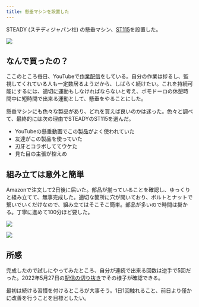 ```yaml
---
title: 懸垂マシンを設置した
---
```

STEADY (ステディジャパン社) の懸垂マシン、[ST115](https://www.amazon.co.jp/dp/B09K3QQBKH)を設置した。

![](https://lh3.googleusercontent.com/docs/ADP-6oFvoppsfOqaGHHoz33eMOwkh8HlOOFcqkogOCqBiPpAJ4B84UVuxJXy9VUP866RkXVmVv9xWwiaZGyimqu9CQggXWMU8h3MRBjcpXt4wVRusR_sRc4tQ6o4yTUVKQeY1PWXxjNS9UpyiFzrLHdnXvKbMm2t_KM9wXJ0gGl3jkvCmAhePsvC5k_P97LE0vKgtgj11QysKJ_ivO_ZV6k6YKeX3rp4Um2DDLAArWaI9fKNLNVSayCBKhxTG_bEWfWfKDCXc2NtOKexjIvvPXDnqy0GXv-yWowMyBkIIXvG9QsT3M0O9N8aF6qrvPJMiVXDwN8Bwf7NNbqK34eZJdM4bsPUbKOVypEDgm77ZaIkSn1KYsNY03jEcOY6WfzBA5czZWmqy5OCy7WUm2Nz7LybVkfYsIKKqYQvH6veokpAOOrQSeUDwattaOGrN2Fr2Lq7eNk8TWH90fzAolO5tw32T9c73VpAm7Dlskss-xVYqu8dz0iX4CuYachZHTUZpTmNCekgOti7ITHErlGzlwyBD5A4eb-uTu4i6pRhiEjYJh1PxIXyJcwJeJK7EDrZrtiQyhTdUgJAvuVT3NY2sA708hFSHx8Q5oLxIxg7Tpwxt8XzRTXWwi6iw8HYe-nRTZxqTE7axHANpiEkGyz9vo_YA6a2iKa2BSTtnZA17unSX_5yAwPpf7XnsjfY5Pck4WDPJZZbjemqkeh0scyJwJJnVhpAhxV-Sqw2DKiScMBUlNTAKiCw6749JXcpwhQbqtfo0t9g02JutlZLY2_kF12vybvSqSYIMlsuojJSE43_gOqfEdTYkkM9bv_w1SqDc9XM1-4cdA2qLzP7lo-HW290shYb-8mrDxrqRyeZHjw6gVcpeY6jBQ8_rt1X-yHJE2fMFrht86d-c_Yvo2VkKyQdMVtTEhgIX5Lqh6an43J1Astylvl0gdw2KmjQqBtqYXzs9c4_26nLnxyI17y45lGphmcJPAR8iKXUqjjXJjp3o3Lr55fnFegz4j5mKIeqCCf0JS2uf42OAGMJ2_cOpRPNorJYxvg2PBeJ-GzuTQyr-EOqo5xWm7I92gNhW41iwrsxnv_tT5ZYLsf54C7fmvkrp7_ROnwl-ufOPexx4Zf2ry9fQ9RWY3MfusQPLZSYRsHWZ-PA4TkehbeAN99AfOBXoD1yTW1tV-Q-kq0OFvEFXcSDa4o_3PLpB-Q7b541FEWZy-HHYgq4fOyFuUGQvHBis5bCIwvwKeUmLsK8EuguhoCa1ssX)

なんで買ったの？
--------

ここのところ毎日、YouTubeで[作業配信](https://www.youtube.com/c/r7kamura)をしている。自分の作業は捗るし、監視してくれている人も一定数居るようだから、しばらく続けたい。これを持続可能にするには、適切に運動もしなければならないと考え、ポモドーロの休憩時間中に短時間で出来る運動として、懸垂をやることにした。

懸垂マシンにも色々な製品があり、どれを買えば良いのかは迷った。色々と調べて、最終的には次の理由でSTEADYのST115を選んだ。

*   YouTubeの懸垂動画でこの製品がよく使われていた
*   友達がこの製品を使っていた
*   刃牙とコラボしててウケた
*   見た目の主張が控えめ

組み立ては意外と簡単
----------

Amazonで注文して2日後に届いた。部品が揃っていることを確認し、ゆっくりと組み立てて、無事完成した。適切な箇所に穴が開いており、ボルトとナットで繋いでいくだけなので、組み立てはそこそこ簡単。部品が多いので時間は掛かる。丁寧に進めて100分ほど要した。

![](https://lh3.googleusercontent.com/docs/ADP-6oHY9_PyNNS0KfG3iSzc31QHt3kezAq4PS8w3g5JqxO9fMVQWasCRb1_zryqW2cYGOmRyzUUNe2-7pm-S_-bq2plotty0Egez8v674G55v84ONfX2A8TAsZt5pZiNktNwE9i8SHSukLqkWrJ4cLNdyFG_vAdmj9gv6SwUPqOwGD3JJp19oiFd5XXc0XX3NHLUoPLckdlg973bIZ6CcOujlaohvIcIqZGVO42qqf7dSN5J6P8UGxHwwBdeMZV73VcykzZLm_yCnvd_qhETG-TvgJgR0tRRyxL61CvE6XFRO2iCbJe8H0kpomkX7SEcHco3-CLp94DjHw1HiidO1CCXz0NxIkOVixY6rwQep7RRZOatajnp8dqCfwNUG3WabvbLEOvWg6SQXIBdmSWyQEf-6Wy7Fmh8U5Sw8_v0eTBSnJYC5C95WBUoRF0cxrDoh0EZiFXKvNVliTNr-D8ZLtrwqhTDlz5gmkd8PqGqGB-eoy5pd5rFXWG7HzrMKQHm0STl1n6hVk8fJvS9TsHlyPOmYDUBM2pFk6BGPnncjV2jQh3exbnQIaaFkBBOmmcDTlHLVrK2jcXP_0uKm4YbRREMoQw5xAprNOhVD_P9AKXNRASrhUGCOjox5WdgF4g0u9eeSx9ObldNYQcbh0aqwDa4DNWyN51Ids18X5bZJgv81KAI-k_-0d250GF5N2YW_D2wbtnsJF5eojOZgIat6BUB5HDLmenLgdk_QzjJOgYKq38-TN_xCoOOmKlloyaeaEwvQwKqB_17jDgDD2sZ0tpFI6o9pddB6ks54EhezbSL_sKXDwstCHqdN5WM7YDc3F438PJYCWwsP1pElyZ-L6RYtFtag6rXm5KmqhNVoAyirEYgwtihucsEyhezsAo8i-EZ2bnucw2Ifnw3dffMf8XWtgJiOidBBr8gJXhHmsA8mrFMJfZ0qhWXPs7NI5BgZvVldZpYxhpWK9cV6T4spXVek1dHQrL_W93JsO4EFGFGImHz2YoQ0THBkuDbcoVp6ILRI2VV3uG5PXcofC7CfSunnkRbRKhkeTyezrt3LDoXaPWvna2frywj3RBOLQY91CfL85cv10W92UWCX3t6OlSxAhhxtZCXPwJQZ-Bjb1IbPVQo68sw90e6vtDNISrQhZnehXpBvJEcv8QSVnRxjW1ohix8bARtAzvmf29OqSBnlEQHCHSRzmMeSu_Ytqqyzjjp09f6Dhe5vP6YqRp9ESBOVjCcKmNuOj8atPbyvan2nRnIp_h)

![](https://lh3.googleusercontent.com/docs/ADP-6oF6OOn9JSUjrtNV4sQD0TrvGuBoLsIlAQ2pJEoVi7DKZHGT1emMT3Ln9JwaCF3t4hDSZf8mFizVVgbpEWlJin-43Kgx9hDzPO6xh-G4TbHM6p_Ib2mTciYG8k-SJXQR58NjjytRXTg3zztT4iRyeoGpfISml5VVQ6vfsVmHcrhSMeDw_N18dNR8QU8WQ-hcRq_xy7mGVP9pscP0OGwytz3rnQrmi_hSEyT_8UDTxr0fwyndk5y7SWroTyeiYIrN0E_oZjjP9ybv_NM0nK9vbRxfOgROXY6QZJHH5GeDK2s0jg4ten22gaIaTRaDn9jEKlhQtoW07X1URinN5VOCYWYdDQjH9DoCz587lOXyA-mXyFJ1h-9KUbaLtFqMSCzD5vePf7AUNd5AWPbBM2n-eYorFyKA3PJKcx36HpUMI26CufXX8ya7GyfTUOIgEfgPM0fP2H6dxMmjp_DQ6KGC2natrX-25fQa_W0jrBJqA5CdfV6BDj2LcvtYcgmrMAcyOhAyYS3gtMwA94dAbjstr4ytKpPUr7LEijTVgDL5YH1GgqWwBXnRQ4wCOa7TQeH-Y9yEmPJxg29oh71cnVVAc7vlHdlpWmv49Wt1_BR2kBh_NtpP06ai8SmxugtGoR5qc6w3oKGdan2ic_u-wwWKiM8dli-Lc2iDKx_NV3QZ3LhTnFyv4HqWtJG0eEIwYTvpvNUoF_gQVyet0p5Whz9B4pGqLx1ddNuBbg6TZKZZYIDWd1GjVUV8i_aQ4Ed24_AQFciRXtOQPyenjkwXFZX8Toxn-MbJho142hiMyQRJh1mrUuTwh85WTMThuibJ5YkRjEfPc0kbju5s2ZMzfDPRLGbyVZkhrBOaK5kPFVLZ6brNhlOHKjzNsOZapUPJQlCi7CAZ3NyQiiBAjBcXv7N-GIGB1wIJjKAPoLOPu06d88QpoQGKevgwXXm7oqhR1w2N-7tRMPWhLquYSmGEZDvW9Iyp_eg4aaoMpaAAlTkyEAARy3Zat12l2E3-05J3N4wlXZQAocdzFOt4C7p9AvEbFhynh07e0q71W4_P6fb0eUyNH4GjXOcfjdwwksyCPLO2gLftKNbByCt2-gtB3O4d3ok_NfhxIssCXQg4fPRu4GYBaJig9xWF_SluhouaJc44hbBi08Mqv_dExYHq2ewsTNnL-3zcqSjEAzbEP7WjbKruNtMGarVT3wTsvj1Z2k93AT4xfNpXIc7JaR3xFuUMlS3ngZIUBD9aIr3ciSfl-iF11fVh)

所感
--

完成したので試しにやってみたところ、自分が連続で出来る回数は逆手で5回だった。2022年5月27日の[配信の切り抜き](https://www.youtube.com/clip/Ugkxy2NXpdlfZF0kT9s-MoCOrbB1wpWEryK9)でその様子が確認できる。

最初は続ける習慣を付けるところが大事そう。1日1回触れること、前日より僅かに改善を行うことを目標としたい。
